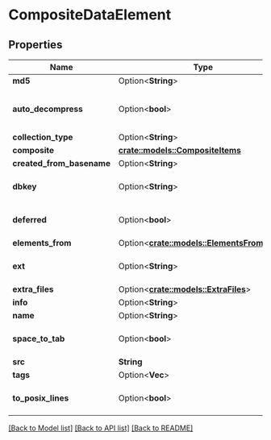 # CompositeDataElement

## Properties

Name | Type | Description | Notes
------------ | ------------- | ------------- | -------------
**md5** | Option<**String**> |  | [optional]
**auto_decompress** | Option<**bool**> | Decompress compressed data before sniffing? | [optional][default to false]
**collection_type** | Option<**String**> |  | [optional]
**composite** | [**crate::models::CompositeItems**](CompositeItems.md) |  | 
**created_from_basename** | Option<**String**> |  | [optional]
**dbkey** | Option<**String**> |  | [optional][default to ?]
**deferred** | Option<**bool**> |  | [optional][default to false]
**elements_from** | Option<[**crate::models::ElementsFromType**](ElementsFromType.md)> |  | [optional]
**ext** | Option<**String**> |  | [optional][default to auto]
**extra_files** | Option<[**crate::models::ExtraFiles**](ExtraFiles.md)> |  | [optional]
**info** | Option<**String**> |  | [optional]
**name** | Option<**String**> |  | [optional]
**space_to_tab** | Option<**bool**> |  | [optional][default to false]
**src** | **String** |  | 
**tags** | Option<**Vec<String>**> |  | [optional]
**to_posix_lines** | Option<**bool**> |  | [optional][default to false]

[[Back to Model list]](../README.md#documentation-for-models) [[Back to API list]](../README.md#documentation-for-api-endpoints) [[Back to README]](../README.md)


